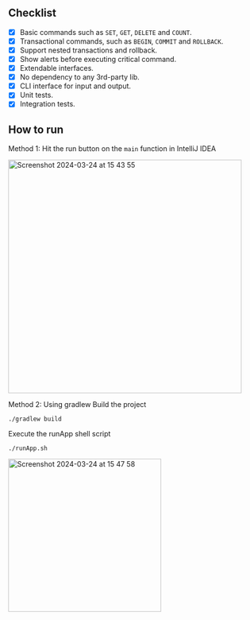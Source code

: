 ## Checklist

- [x] Basic commands such as `SET`, `GET`, `DELETE` and `COUNT`.
- [x] Transactional commands, such as `BEGIN`, `COMMIT` and `ROLLBACK`.
- [x] Support nested transactions and rollback.
- [x] Show alerts before executing critical command.
- [x] Extendable interfaces.
- [x] No dependency to any 3rd-party lib.
- [x] CLI interface for input and output.
- [x] Unit tests.
- [x] Integration tests.

## How to run
Method 1: Hit the run button on the `main` function in IntelliJ IDEA

<img width="470" alt="Screenshot 2024-03-24 at 15 43 55" src="https://github.com/yundom/ObjStore/assets/619465/3a719dd5-361d-4970-bed2-bf9c8da15874">

Method 2: Using gradlew
Build the project
```
./gradlew build
```
Execute the runApp shell script
```
./runApp.sh
```

<img width="308" alt="Screenshot 2024-03-24 at 15 47 58" src="https://github.com/yundom/ObjStore/assets/619465/8d4c6c40-2c6c-4c00-be1e-cfdfce15cac8">

